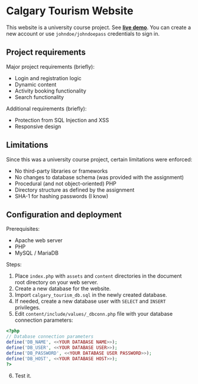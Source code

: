 # Calgary Tourism Website
This website is a university course project. See [**live demo**](http://calgarytourism.epizy.com). You can create a new account or use `johndoe/johndoepass` credentials to sign in.

## Project requirements
Major project requirements (briefly):
* Login and registration logic
* Dynamic content
* Activity booking functionality
* Search functionality

Additional requirements (briefly):
* Protection from SQL Injection and XSS
* Responsive design

## Limitations
Since this was a university course project, certain limitations were enforced:
* No third-party libraries or frameworks
* No changes to database schema (was provided with the assignment)
* Procedural (and not object-oriented) PHP
* Directory structure as defined by the assignment
* SHA-1 for hashing passwords (I know)

## Configuration and deployment
Prerequisites:
* Apache web server
* PHP
* MySQL / MariaDB

Steps:
1. Place `index.php` with `assets` and `content` directories in the document root directory on your web server.
2. Create a new database for the website.
3. Import `calgary_tourism_db.sql` in the newly created database.
4. If needed, create a new database user with `SELECT` and `INSERT` privileges.
5. Edit `content/include/values/_dbconn.php` file with your database connection parameters:
```php
<?php
// Database connection parameters
define('DB_NAME', <<YOUR DATABASE NAME>>);
define('DB_USER', <<YOUR DATABASE USER>>);
define('DB_PASSWORD', <<YOUR DATABASE USER PASSWORD>>);
define('DB_HOST', <<YOUR DATABASE HOST>>);
?>
```

6. Test it.